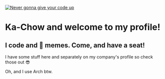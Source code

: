 [![Never gonna give your code up](https://variety.com/wp-content/uploads/2021/07/Rick-Astley-Never-Gonna-Give-You-Up.png)](https://www.youtube.com/watch?v=dQw4w9WgXcQ "Never gonna give your code up")
<h1>Ka-Chow and welcome to my profile!</h1>
<h2>I code and 🍲 memes. Come, and have a seat!</h2>
<p>I have some stuff here and separately on my company's profile so check those out 😎</p>
<p>Oh, and I use Arch btw.</p>
